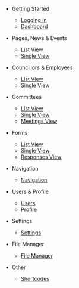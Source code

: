* Getting Started

    * [Logging in](/getting-started/login.md)
    * [Dashboard](/getting-started/dashboard.md)

* Pages, News & Events

    * [List View](/content/list.md)
    * [Single View](/content/single.md)

* Councillors & Employees

    * [List View](/councillors/list.md)
    * [Single View](/councillors/single.md)

* Committees

    * [List View](/committees/list.md)
    * [Single View](/committees/single.md)
    * [Meetings View](/committees/meetings.md)

* Forms

    * [List View](/forms/list.md)
    * [Single View](/forms/single.md)
    * [Responses View](/forms/responses.md)

* Navigation

    * [Navigation](/navigation.md)

* Users & Profile

    * [Users](/users-and-profile/users.md)
    * [Profile](/users-and-profile/profile.md)

* Settings

    * [Settings](/settings.md)

* File Manager

    * [File Manager](/file-manager.md)

* Other

    * [Shortcodes](/other/shortcodes.md)